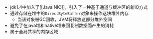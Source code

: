 - jdk1.4中加入了[[Java NIO]]，引入了一种基于通道与缓冲区的新IO方式
- 通过存储在堆中的`DirectByteBuffer`对象来操作这块堆外内存
	- 当该对象被GC回收，JVM将释放这部分堆外空间
- 避免了在java堆和native堆来回复制数据而产生的消耗
- 属于全局共享的内存区域